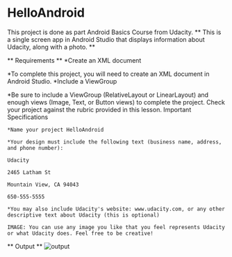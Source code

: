 # HelloAndroid
This project is done as part Android Basics Course from Udacity.
** This is a single screen app in Android Studio that displays information about Udacity, along with a photo. **

** Requirements **
*Create an XML document

*To complete this project, you will need to create an XML document in Android Studio.
  *Include a ViewGroup

*Be sure to include a ViewGroup (RelativeLayout or LinearLayout) and enough views (Image, Text, or Button views) to complete the project. Check your project against the rubric provided in this lesson.
  Important Specifications

    *Name your project HelloAndroid

    *Your design must include the following text (business name, address, and phone number):

    Udacity

    2465 Latham St

    Mountain View, CA 94043

    650-555-5555

    *You may also include Udacity's website: www.udacity.com, or any other descriptive text about Udacity (this is optional)

    IMAGE: You can use any image you like that you feel represents Udacity or what Udacity does. Feel free to be creative!
    
** Output **
![output](images/udacityInfo)
